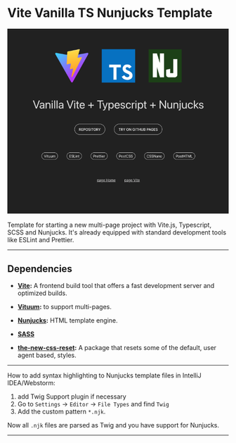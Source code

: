 # Vite Vanilla TS Nunjucks Template

[//]: # 'TODO: screenshot'

![screenshot](public/screenshot.png)

Template for starting a new multi-page project with Vite.js, Typescript, SCSS and Nunjucks.
It's already equipped with standard development tools like ESLint and Prettier.

---

## Dependencies

- **[Vite](https://vitejs.dev/):** A frontend build tool that offers a fast development server and optimized builds.

- **[Vituum](https://vituum.dev/):** to support multi-pages.

- **[Nunjucks](https://mozilla.github.io/nunjucks/templating.html):** HTML template engine.

- **[SASS](https://sass-lang.com/)**

- **[the-new-css-reset](https://elad2412.github.io/the-new-css-reset/):** A package that resets some of the default, user agent based, styles.

---

How to add syntax highlighting to Nunjucks template files in IntelliJ IDEA/Webstorm:

1. add Twig Support plugin if necessary
2. Go to `Settings` -> `Editor` -> `File Types` and find `Twig`
3. Add the custom pattern `*.njk`.

Now all `.njk` files are parsed as Twig and you have support for Nunjucks.

---
